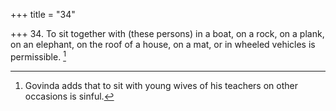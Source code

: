 +++
title = "34"

+++
34. To sit together with (these persons) in a boat, on a rock, on a plank, on an elephant, on the roof of a house, on a mat, or in wheeled vehicles is permissible. [^29] 


[^29]:  Govinda adds that to sit with young wives of his teachers on other occasions is sinful.
